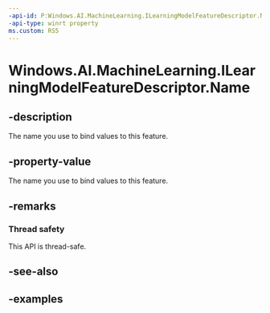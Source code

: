 ```yaml
---
-api-id: P:Windows.AI.MachineLearning.ILearningModelFeatureDescriptor.Name
-api-type: winrt property
ms.custom: RS5
---
```


<!-- Property syntax.
public string Name { get; }
-->

# Windows.AI.MachineLearning.ILearningModelFeatureDescriptor.Name

## -description
The name you use to bind values to this feature.

## -property-value
The name you use to bind values to this feature.

## -remarks

### Thread safety
This API is thread-safe.

## -see-also

## -examples

